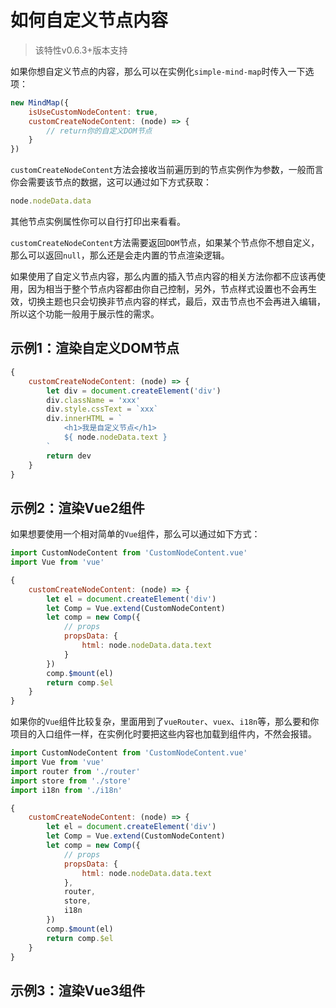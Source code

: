 # 如何自定义节点内容

> 该特性v0.6.3+版本支持

如果你想自定义节点的内容，那么可以在实例化`simple-mind-map`时传入一下选项：

```js
new MindMap({
    isUseCustomNodeContent: true,
    customCreateNodeContent: (node) => {
        // return你的自定义DOM节点
    }
})
```

`customCreateNodeContent`方法会接收当前遍历到的节点实例作为参数，一般而言你会需要该节点的数据，这可以通过如下方式获取：

```js
node.nodeData.data
```

其他节点实例属性你可以自行打印出来看看。

`customCreateNodeContent`方法需要返回`DOM`节点，如果某个节点你不想自定义，那么可以返回`null`，那么还是会走内置的节点渲染逻辑。

如果使用了自定义节点内容，那么内置的插入节点内容的相关方法你都不应该再使用，因为相当于整个节点内容都由你自己控制，另外，节点样式设置也不会再生效，切换主题也只会切换非节点内容的样式，最后，双击节点也不会再进入编辑，所以这个功能一般用于展示性的需求。

## 示例1：渲染自定义DOM节点

```js
{
    customCreateNodeContent: (node) => {
        let div = document.createElement('div')
        div.className = 'xxx'
        div.style.cssText = `xxx`
        div.innerHTML = `
            <h1>我是自定义节点</h1>
            ${ node.nodeData.text }
        `
        return dev
    }
}
```

## 示例2：渲染Vue2组件

如果想要使用一个相对简单的`Vue`组件，那么可以通过如下方式：

```js
import CustomNodeContent from 'CustomNodeContent.vue'
import Vue from 'vue'

{
    customCreateNodeContent: (node) => {
        let el = document.createElement('div')
        let Comp = Vue.extend(CustomNodeContent)
        let comp = new Comp({
            // props
            propsData: {
                html: node.nodeData.data.text
            }
        })
        comp.$mount(el)
        return comp.$el
    }
}
```

如果你的`Vue`组件比较复杂，里面用到了`vueRouter`、`vuex`、`i18n`等，那么要和你项目的入口组件一样，在实例化时要把这些内容也加载到组件内，不然会报错。

```js
import CustomNodeContent from 'CustomNodeContent.vue'
import Vue from 'vue'
import router from './router'
import store from './store'
import i18n from './i18n'

{
    customCreateNodeContent: (node) => {
        let el = document.createElement('div')
        let Comp = Vue.extend(CustomNodeContent)
        let comp = new Comp({
            // props
            propsData: {
                html: node.nodeData.data.text
            },
            router,
            store,
            i18n
        })
        comp.$mount(el)
        return comp.$el
    }
}
```

## 示例3：渲染Vue3组件

